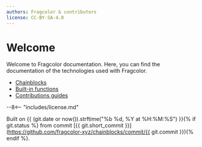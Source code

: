 ```yaml
---
authors: Fragcolor & contributors
license: CC-BY-SA-4.0
---
```


# Welcome

Welcome to Fragcolor documentation. Here, you can find the documentation of the technologies used with Fragcolor.

- [Chainblocks](./blocks/)
- [Built-in functions](./functions/)
- [Contributions guides](./contribute/)

--8<-- "includes/license.md"

Built on {{ (git.date or now()).strftime("%b %d, %Y at %H:%M:%S") }}{% if git.status %} from commit [{{ git.short_commit }}](https://github.com/fragcolor-xyz/chainblocks/commit/{{ git.commit }}){% endif %}.
